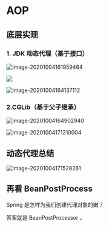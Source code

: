 # AOP



## 底层实现

### 1. JDK 动态代理（基于接口）

![image-20201004161959464](https://itguang.oss-cn-beijing.aliyuncs.com/20201004161959.png)

![](https://itguang.oss-cn-beijing.aliyuncs.com/20201004162107.png)



![image-20201004164137112](https://itguang.oss-cn-beijing.aliyuncs.com/20201004164137.png)

### 2.CGLib（基于父子继承）

![image-20201004164902940](https://itguang.oss-cn-beijing.aliyuncs.com/20201004164903.png)

![image-20201004171210004](https://itguang.oss-cn-beijing.aliyuncs.com/20201004171210.png)



## 动态代理总结



![image-20201004171528261](https://itguang.oss-cn-beijing.aliyuncs.com/20201004171528.png)

## 再看 BeanPostProcess

Spring 是怎样为我们创建代理对象的嫩？

答案就是 BeanPostProcessor 。

